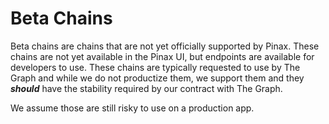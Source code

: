# Beta Chains

Beta chains are chains that are not yet officially supported by Pinax. These chains are not yet available in the Pinax UI, but endpoints are available for developers to use. These chains are typically requested to use by The Graph and while we do not productize them, we support them and they _**should**_ have the stability required by our contract with The Graph.

We assume those are still risky to use on a production app.